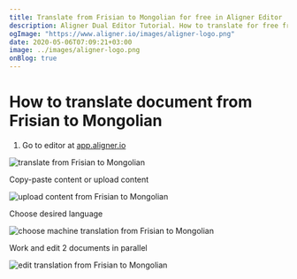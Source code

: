```yaml
---
title: Translate from Frisian to Mongolian for free in Aligner Editor
description: Aligner Dual Editor Tutorial. How to translate for free from Frisian to Mongolian. Aligner is multilingual document management platform. 
ogImage: "https://www.aligner.io/images/aligner-logo.png"
date: 2020-05-06T07:09:21+03:00
image: ../images/aligner-logo.png
onBlog: true
---
```


# How to translate document from Frisian to Mongolian

1. Go to editor at [app.aligner.io](https://app.aligner.io "Aligner App web page")

![translate from Frisian to Mongolian](../aligner-blank-editor.png "translate from Frisian to Mongolian")

Copy-paste content or upload content

![upload content from Frisian to Mongolian](../aligner-uploaded-document.png "upload content from Frisian to Mongolian")

Choose desired language

![choose machine translation from Frisian to Mongolian](../aligner-language-dropdown.png "choose machine translation from Frisian to Mongolian")

Work and edit 2 documents in parallel

![edit translation from Frisian to Mongolian](../aligner-double-sitded-editor.png "edit translation from Frisian to Mongolian")

